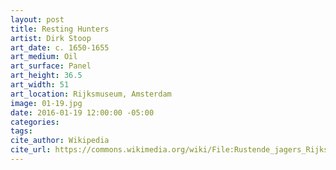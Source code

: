 ```yaml
---
layout: post
title: Resting Hunters
artist: Dirk Stoop
art_date: c. 1650-1655
art_medium: Oil
art_surface: Panel
art_height: 36.5
art_width: 51
art_location: Rijksmuseum, Amsterdam
image: 01-19.jpg
date: 2016-01-19 12:00:00 -05:00
categories:
tags:
cite_author: Wikipedia
cite_url: https://commons.wikimedia.org/wiki/File:Rustende_jagers_Rijksmuseum_SK-A-1714.jpeg
---
```

